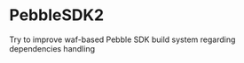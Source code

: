 PebbleSDK2
==========

Try to improve waf-based Pebble SDK build system regarding dependencies handling
